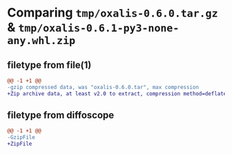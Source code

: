 # Comparing `tmp/oxalis-0.6.0.tar.gz` & `tmp/oxalis-0.6.1-py3-none-any.whl.zip`

## filetype from file(1)

```diff
@@ -1 +1 @@
-gzip compressed data, was "oxalis-0.6.0.tar", max compression
+Zip archive data, at least v2.0 to extract, compression method=deflate
```

## filetype from diffoscope

```diff
@@ -1 +1 @@
-GzipFile
+ZipFile
```

